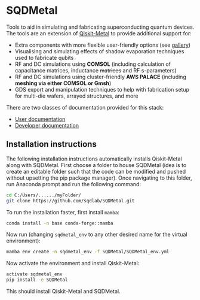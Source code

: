 # SQDMetal

Tools to aid in simulating and fabricating superconducting quantum devices. The tools are an extension of [Qiskit-Metal](https://github.com/Qiskit/qiskit-metal) to provide additional support for:

- Extra components with more flexible user-friendly options (see [gallery](https://nbviewer.org/github/sqdlab/SQDMetal/blob/main/docs/User/Comps_All.ipynb))
- Visualising and simulating effects of shadow evaporation techniques used to fabricate qubits
- RF and DC simulations using **COMSOL** (including calculation of capacitance matrices, inductance ~~matrices~~ and RF s-parameters)
- RF and DC simulations using cluster-friendly **AWS PALACE** (including **meshing via either COMSOL or Gmsh**)
- GDS export and manipulation techniques to help with fabrication setup for multi-die wafers, arrayed structures, and more

There are two classes of documentation provided for this stack:

- [User documentation](docs/User/Readme.md)
- [Developer documentation](docs/Developer/Readme.md)

## Installation instructions

The following installation instructions automatically installs Qiskit-Metal along with SQDMetal. First choose a folder to house SQDMetal (idea is to create an editable folder such that the code can be modified and pushed without upsetting the pip package manager). Once navigating to this folder, run Anaconda prompt and run the following command:

```bash
cd C:/Users/....../myFolder/
git clone https://github.com/sqdlab/SQDMetal.git
```

To run the installation faster, first install `mamba`:

```bash
conda install -n base conda-forge::mamba
```

Now run (changing `sqdmetal_env` to any other desired name for the virtual environment):

```bash
mamba env create -n sqdmetal_env -f SQDMetal/SQDMetal_env.yml
```

Now activate the environment and install Qiskit-Metal:

```bash
activate sqdmetal_env
pip install -e SQDMetal
```

This should install Qiskit-Metal and SQDMetal.


